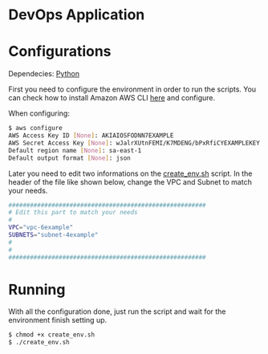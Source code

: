 # DevOps Application

# Configurations

Dependecies: [Python](https://www.python.org/)<br />

First you need to configure the environment in order to run the scripts. You can check how to install Amazon AWS CLI [here](http://docs.aws.amazon.com/cli/latest/userguide/cli-chap-getting-set-up.html) and configure.<br />

When configuring:

```bash
$ aws configure
AWS Access Key ID [None]: AKIAIOSFODNN7EXAMPLE
AWS Secret Access Key [None]: wJalrXUtnFEMI/K7MDENG/bPxRfiCYEXAMPLEKEY
Default region name [None]: sa-east-1
Default output format [None]: json
```

Later you need to edit two informations on the [create_env.sh]() script. In the header of the file like shown below,
change the VPC and Subnet to match your needs.

```bash
#######################################################
# Edit this part to match your needs
#
VPC="vpc-6example"
SUBNETS="subnet-4example"
#
#
#######################################################
```

# Running

With all the configuration done, just run the script and wait for the environment finish setting up.

```bash
$ chmod +x create_env.sh
$ ./create_env.sh
```
